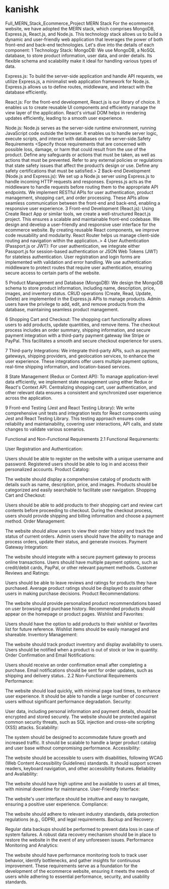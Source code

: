 # kanishk

Full_MERN_Stack_Ecommerce_Project
MERN Stack For the ecommerce website, we have adopted the MERN stack, which comprises MongoDB, Express.js, React.js, and Node.js. This technology stack allows us to build a dynamic and user-friendly web application that leverages the power of both front-end and back-end technologies. Let's dive into the details of each component: 1 Technology Stack:
MongoDB: We use MongoDB, a NoSQL database, to store product information, user data, and order details. Its flexible schema and scalability make it ideal for handling various types of data.

Express.js: To build the server-side application and handle API requests, we utilize Express.js, a minimalist web application framework for Node.js. Express.js allows us to define routes, middleware, and interact with the database efficiently.

React.js: For the front-end development, React.js is our library of choice. It enables us to create reusable UI components and efficiently manage the view layer of the application. React's virtual DOM helps in rendering updates efficiently, leading to a smooth user experience.

Node.js: Node.js serves as the server-side runtime environment, running JavaScript code outside the browser. It enables us to handle server logic, execute scripts, and interact with databases on the server-side.Safety Requirements <Specify those requirements that are concerned with possible loss, damage, or harm that could result from the use of the product. Define any safeguards or actions that must be taken, as well as actions that must be prevented. Refer to any external policies or regulations that state safety issues that affect the product’s design or use. Define any safety certifications that must be satisfied.> 2 Back-end Development (Node.js and Express.js): We set up a Node.js server using Express.js to handle incoming HTTP requests and responses. Express.js acts as the middleware to handle requests before routing them to the appropriate API endpoints. We implement RESTful APIs for user authentication, product management, shopping cart, and order processing. These APIs allow seamless communication between the front-end and back-end, enabling a responsive user experience. 3 Front-end Development (React.js): Using Create React App or similar tools, we create a well-structured React.js project. This ensures a scalable and maintainable front-end codebase. We design and develop a user-friendly and responsive user interface for the ecommerce website. By creating reusable React components, we improve code reusability and modularity. React Router helps us manage client-side routing and navigation within the application..> 4 User Authentication (Passport.js or JWT): For user authentication, we integrate either Passport.js for session-based authentication or JSON Web Tokens (JWT) for stateless authentication. User registration and login forms are implemented with validation and error handling. We use authentication middleware to protect routes that require user authentication, ensuring secure access to certain parts of the website.

5 Product Management and Database (MongoDB): We design the MongoDB schema to store product information, including name, description, price, images, and inventory status. CRUD operations (Create, Read, Update, Delete) are implemented in the Express.js APIs to manage products. Admin users have the privilege to add, edit, and remove products from the database, maintaining seamless product management.

6 Shopping Cart and Checkout: The shopping cart functionality allows users to add products, update quantities, and remove items. The checkout process includes an order summary, shipping information, and secure payment integration with a third-party payment gateway like Stripe or PayPal. This facilitates a smooth and secure checkout experience for users.

7 Third-party Integrations: We integrate third-party APIs, such as payment gateways, shipping providers, and geolocation services, to enhance the user experience. These integrations offer users multiple payment options, real-time shipping information, and location-based services.

8 State Management (Redux or Context API): To manage application-level data efficiently, we implement state management using either Redux or React's Context API. Centralizing shopping cart, user authentication, and other relevant data ensures a consistent and synchronized user experience across the application.

9 Front-end Testing (Jest and React Testing Library): We write comprehensive unit tests and integration tests for React components using Jest and React Testing Library. This testing approach ensures code reliability and maintainability, covering user interactions, API calls, and state changes to validate various scenarios.

Functional and Non-Functional Requirements 2.1 Functional Requirements:

User Registration and Authentication:

Users should be able to register on the website with a unique username and password.
Registered users should be able to log in and access their personalized accounts.
Product Catalog:

The website should display a comprehensive catalog of products with details such as name, description, price, and images.
Products should be categorized and easily searchable to facilitate user navigation.
Shopping Cart and Checkout:

Users should be able to add products to their shopping cart and review cart contents before proceeding to checkout.
During the checkout process, users should provide shipping and billing information and choose a payment method.
Order Management:

The website should allow users to view their order history and track the status of current orders.
Admin users should have the ability to manage and process orders, update their status, and generate invoices.
Payment Gateway Integration:

The website should integrate with a secure payment gateway to process online transactions.
Users should have multiple payment options, such as credit/debit cards, PayPal, or other relevant payment methods.
Customer Reviews and Ratings:

Users should be able to leave reviews and ratings for products they have purchased.
Average product ratings should be displayed to assist other users in making purchase decisions.
Product Recommendations:

The website should provide personalized product recommendations based on user browsing and purchase history.
Recommended products should appear on the homepage or product pages.
Wishlist and Favorites:

Users should have the option to add products to their wishlist or favorites list for future reference.
Wishlist items should be easily managed and shareable.
Inventory Management:

The website should track product inventory and display availability to users.
Users should be notified when a product is out of stock or low in quantity.
Order Confirmation and Email Notifications:

Users should receive an order confirmation email after completing a purchase.
Email notifications should be sent for order updates, such as shipping and delivery status.. 2.2 Non-Functional Requirements
Performance:

The website should load quickly, with minimal page load times, to enhance user experience.
It should be able to handle a large number of concurrent users without significant performance degradation.
Security:

User data, including personal information and payment details, should be encrypted and stored securely.
The website should be protected against common security threats, such as SQL injection and cross-site scripting (XSS) attacks.
Scalability:

The system should be designed to accommodate future growth and increased traffic.
It should be scalable to handle a larger product catalog and user base without compromising performance.
Accessibility:

The website should be accessible to users with disabilities, following WCAG (Web Content Accessibility Guidelines) standards.
It should support screen readers, keyboard navigation, and other accessibility features.
Reliability and Availability:

The website should have high uptime and be available to users at all times, with minimal downtime for maintenance.
User-Friendly Interface:

The website's user interface should be intuitive and easy to navigate, ensuring a positive user experience.
Compliance:

The website should adhere to relevant industry standards, data protection regulations (e.g., GDPR), and legal requirements.
Backup and Recovery:

Regular data backups should be performed to prevent data loss in case of system failures.
A robust data recovery mechanism should be in place to restore the website in the event of any unforeseen issues.
Performance Monitoring and Analytics:

The website should have performance monitoring tools to track user behavior, identify bottlenecks, and gather insights for continuous improvement.
These requirements serve as a foundation for the development of the ecommerce website, ensuring it meets the needs of users while adhering to essential performance, security, and usability standards.


